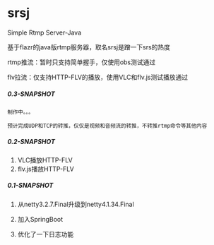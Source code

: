 # srsj

Simple Rtmp Server-Java

基于flazr的java版rtmp服务器，取名srsj是蹭一下srs的热度

rtmp推流：暂时只支持简单握手，仅使用obs测试通过

flv拉流：仅支持HTTP-FLV的播放，使用VLC和flv.js测试播放通过









##### 0.3-SNAPSHOT

`制作中。。。`

`预计完成UDP和TCP的转推，仅仅是视频和音频流的转推，不转推rtmp命令等其他内容`





##### 0.2-SNAPSHOT

1. VLC播放HTTP-FLV
2. flv.js播放HTTP-FLV





##### 0.1-SNAPSHOT

1. 从netty3.2.7.Final升级到netty4.1.34.Final

2. 加入SpringBoot

3. 优化了一下日志功能